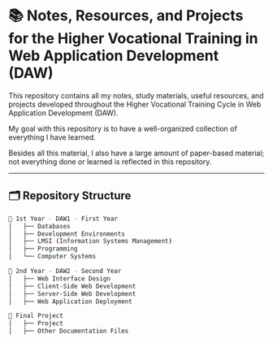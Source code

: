 # 📚 Notes, Resources, and Projects for the Higher Vocational Training in Web Application Development (DAW)

This repository contains all my notes, study materials, useful resources, and projects developed throughout the Higher Vocational Training Cycle in Web Application Development (DAW).

My goal with this repository is to have a well-organized collection of everything I have learned.

Besides all this material, I also have a large amount of paper-based material; not everything done or learned is reflected in this repository.

---

## 🗂 Repository Structure

```bash
📁 1st Year - DAW1 - First Year
│   ├── Databases
│   ├── Development Environments
│   ├── LMSI (Information Systems Management)
│   ├── Programming
│   └── Computer Systems

📁 2nd Year - DAW2 - Second Year
│   ├── Web Interface Design
│   ├── Client-Side Web Development
│   ├── Server-Side Web Development
│   ├── Web Application Deployment

📁 Final Project
│   ├── Project
│   ├── Other Documentation Files

